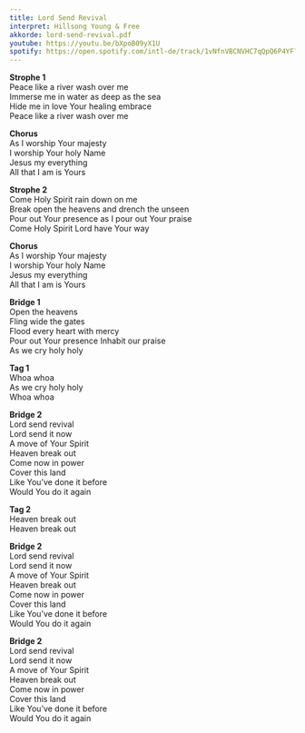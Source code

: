 ```yaml
---
title: Lord Send Revival
interpret: Hillsong Young & Free
akkorde: lord-send-revival.pdf
youtube: https://youtu.be/bXpoB09yX1U
spotify: https://open.spotify.com/intl-de/track/1vNfnVBCNVHC7qQpQ6P4YF?si=4118eae1641844ca
---
```


**Strophe 1**  
Peace like a river wash over me  
Immerse me in water as deep as the sea  
Hide me in love Your healing embrace  
Peace like a river wash over me  

**Chorus**  
As I worship Your majesty  
I worship Your holy Name  
Jesus my everything  
All that I am is Yours  

**Strophe 2**  
Come Holy Spirit rain down on me  
Break open the heavens and drench the unseen  
Pour out Your presence as I pour out Your praise  
Come Holy Spirit Lord have Your way  

**Chorus**  
As I worship Your majesty  
I worship Your holy Name  
Jesus my everything  
All that I am is Yours  

**Bridge 1**  
Open the heavens  
Fling wide the gates  
Flood every heart with mercy  
Pour out Your presence Inhabit our praise  
As we cry holy holy  

**Tag 1**  
Whoa whoa  
As we cry holy holy  
Whoa whoa  

**Bridge 2**  
Lord send revival  
Lord send it now  
A move of Your Spirit  
Heaven break out  
Come now in power  
Cover this land  
Like You’ve done it before  
Would You do it again  

**Tag 2**  
Heaven break out  
Heaven break out  

**Bridge 2**  
Lord send revival  
Lord send it now  
A move of Your Spirit  
Heaven break out  
Come now in power  
Cover this land  
Like You’ve done it before  
Would You do it again  

**Bridge 2**  
Lord send revival  
Lord send it now  
A move of Your Spirit  
Heaven break out  
Come now in power  
Cover this land  
Like You’ve done it before  
Would You do it again  